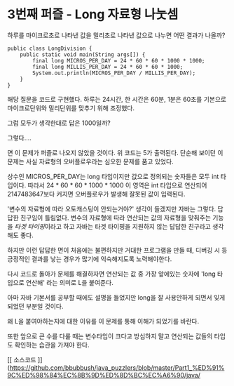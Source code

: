 # 3번째 퍼즐 - Long 자료형 나눗셈

하루를 마이크로초로 나타낸 값을 밀리초로 나타낸 값으로 나누면 어떤 결과가 나올까?

```{.java}
public class LongDivision {
	public static void main(String args[]) {
		final long MICROS_PER_DAY = 24 * 60 * 60 * 1000 * 1000;
		final long MILLIS_PER_DAY = 24 * 60 * 60 * 1000;
		System.out.println(MICROS_PER_DAY / MILLIS_PER_DAY);
	}
}
```

해당 질문을 코드로 구현했다. 하루는 24시간, 한 시간은 60분, 1분은 60초를 기본으로 마이크로단위와 밀리단위를 맞추기 위해 조정했다.

그럼 모두가 생각한대로 답은 1000일까? 

그렇다....





면 이 문제가 퍼즐로 나오지 않았을 것이다. 위 코드는 5가 출력된다. 단순해 보이던 이 문제는 사실 자료형의 오버플로우라는 심오한 문제를 품고 있었다.

상수인 MICROS_PER_DAY는 long 타입이지만 값으로 정의되는 숫자들은 모두 int 타입이다. 
따라서 24 * 60 * 60 * 1000 * 1000 이 영역은 int 타입으로 연산되어 2147483647보다 커지면 오버플로우가 발생해 잘못된 값이 입력된다.

'변수의 자료형에 따라 오토캐스팅이 안되는거야?' 생각이 들겠지만 자바는 그렇다. 답답한 친구임이 틀림없다.
변수의 자료형에 따라 연산되는 값의 자료형을 맞춰주는 기능을 *타겟 타이핑*이라고 하고 자바는 타겟 타이핑을 지원하지 않는 답답한 친구라고 생각해도 좋다.

하지만 이런 답답한 면이 처음에는 불편하지만 거대한 프로그램을 만들 때, 디버깅 시 등 긍정적인 결과를 낳는 경우가 많기에 익숙해지도록 노력해야한다.

다시 코드로 돌아가 문제를 해결하자면 연산되는 값 중 가장 앞에있는 숫자에 'long 타입으로 연산해' 라는 의미로 L을 붙여준다.

아마 자바 기본서를 공부할 때에도 설명을 들었지만 long을 잘 사용안하게 되면서 잊게 되었던 부분일 것이다.

왜 L을 붙여야하는지에 대한 이유를 이 문제를 통해 이해가 되었기를 바란다.

또한 앞으로 큰 수를 다룰 때는 변수타입이 크다고 방심하지 말고 연산되는 값들의 타입도 확인하는 습관을 가져야 한다.

[[ 소스코드 ]](https://github.com/bbubbush/java_puzzlers/blob/master/Part1_%ED%91%9C%ED%98%84%EC%8B%9D%ED%8D%BC%EC%A6%90/java/



